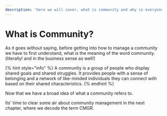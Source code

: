 ```yaml
---
description: 'here we will cover, what is community and why is everyone going gaga about it.'
---
```


# What is Community?

As it goes without saying, before getting into how to manage a community we have to first understand, what is the meaning of the word community.  \(literally! and in the business sense as well!\)

{% hint style="info" %}
A community is a group of people who display shared goals and shared struggles. It provides people with a sense of belonging and a network of like-minded individuals they can connect with based on their shared characteristics.
{% endhint %}



Now that we have a broad idea of what a community refers to.

Its' time to clear some air about community management in the next chapter, where we decode the term CMGR.



